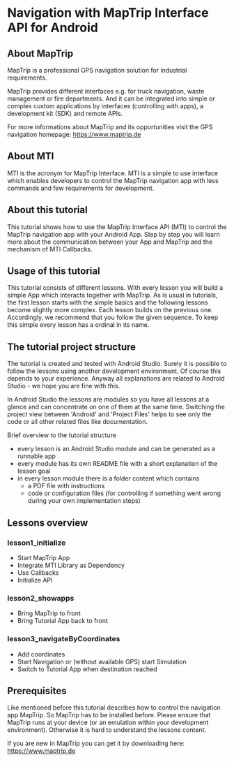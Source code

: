 # Navigation with MapTrip Interface API for Android
## About MapTrip
MapTrip is a professional GPS navigation solution for industrial requirements. 

MapTrip provides different interfaces e.g. for truck navigation, waste management or fire departments.
And it can be integrated into simple or complex custom applications by interfaces (controlling with apps), a development kit (SDK) and remote APIs.

For more informations about MapTrip and its opportunities visit the GPS navigation homepage: https://www.maptrip.de

## About MTI
MTI is the acronym for MapTrip Interface. MTI is a simple to use interface which enables developers to control the MapTrip navigation app with less commands and few requirements for development.

## About this tutorial
This tutorial shows how to use the MapTrip Interface API (MTI) to control the MapTrip navigation app with your Android App.
Step by step you will learn more about the communication between your App and MapTrip and the mechanism of MTI Callbacks.

## Usage of this tutorial
This tutorial consists of different lessons. With every lesson you will build a simple App which interacts together with MapTrip.
As is usual in tutorials, the first lesson starts with the simple basics and the following lessons become slightly more complex. Each lesson builds on the previous one. 
Accordingly, we recommend that you follow the given sequence. To keep this simple every lesson has a ordinal in its name.

## The tutorial project structure
The tutorial is created and tested with Android Studio. Surely it is possible to follow the lessons using another development environment. Of course this depends to your experience.
Anyway all explanations are related to Android Studio - we hope you are fine with this.

In Android Studio the lessons are modules so you have all lessons at a glance and can concentrate on one of them at the same time.
Switching the project view between 'Android' and 'Project Files' helps to see only the code or all other related files like documentation.

Brief overview to the tutorial structure
* every lesson is an Android Studio module and can be generated as a runnable app
* every module has its own README file with a short explanation of the lesson goal
* in every lesson module there is a folder content which contains
  - a PDF file with instructions
  - code or configuration files (for controlling if something went wrong during your own implementation steps)

## Lessons overview
### lesson1_initialize
* Start MapTrip App
* Integrate MTI Library as Dependency
* Use Callbacks
* Initialize API

### lesson2_showapps
* Bring MapTrip to front
* Bring Tutorial App back to front

### lesson3_navigateByCoordinates
* Add coordinates
* Start Navigation or (without available GPS) start Simulation
* Switch to Tutorial App when destination reached

## Prerequisites
Like mentioned before this tutorial describes how to control the navigation app MapTrip. So MapTrip has to be installed before.
Please ensure that MapTrip runs at your device (or an emulation within your development environment). Otherwise it is hard to understand the lessons content.

If you are new in MapTrip you can get it by downloading here: https://www.maptrip.de
